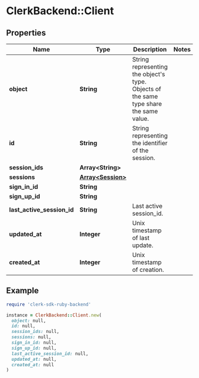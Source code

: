 # ClerkBackend::Client

## Properties

| Name | Type | Description | Notes |
| ---- | ---- | ----------- | ----- |
| **object** | **String** | String representing the object&#39;s type. Objects of the same type share the same value.  |  |
| **id** | **String** | String representing the identifier of the session.  |  |
| **session_ids** | **Array&lt;String&gt;** |  |  |
| **sessions** | [**Array&lt;Session&gt;**](Session.md) |  |  |
| **sign_in_id** | **String** |  |  |
| **sign_up_id** | **String** |  |  |
| **last_active_session_id** | **String** | Last active session_id.  |  |
| **updated_at** | **Integer** | Unix timestamp of last update.  |  |
| **created_at** | **Integer** | Unix timestamp of creation.  |  |

## Example

```ruby
require 'clerk-sdk-ruby-backend'

instance = ClerkBackend::Client.new(
  object: null,
  id: null,
  session_ids: null,
  sessions: null,
  sign_in_id: null,
  sign_up_id: null,
  last_active_session_id: null,
  updated_at: null,
  created_at: null
)
```

